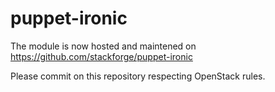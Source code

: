 puppet-ironic
=============

The module is now hosted and maintened on https://github.com/stackforge/puppet-ironic

Please commit on this repository respecting OpenStack rules.
